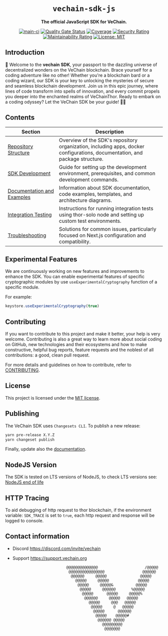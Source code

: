 <div align="center">
  <h1><code>vechain-sdk-js</code></h1>
  <p>
    <strong>The official JavaScript SDK for VeChain.</strong>
  </p>
  <p>
    <a href="https://github.com/vechain/vechain-sdk-js/actions/workflows/on-main.yml"><img src="https://github.com/vechain/vechain-sdk-js/actions/workflows/on-main.yml/badge.svg" alt="main-ci"></a>
    <a href="https://sonarcloud.io/project/overview?id=vechain_vechain-sdk"><img src="https://sonarcloud.io/api/project_badges/measure?project=vechain_vechain-sdk&metric=alert_status&token=c67db88ec1549a9d15bb1bcc9bafc8ca8b1dbfcb" alt="Quality Gate Status"></a>
    <a href="https://sonarcloud.io/project/overview?id=vechain_vechain-sdk"><img src="https://sonarcloud.io/api/project_badges/measure?project=vechain_vechain-sdk&metric=coverage&token=c67db88ec1549a9d15bb1bcc9bafc8ca8b1dbfcb" alt="Coverage"></a>
    <a href="https://sonarcloud.io/project/overview?id=vechain_vechain-sdk"><img src="https://sonarcloud.io/api/project_badges/measure?project=vechain_vechain-sdk&metric=security_rating&token=c67db88ec1549a9d15bb1bcc9bafc8ca8b1dbfcb" alt="Security Rating"></a>
    <a href="https://sonarcloud.io/project/overview?id=vechain_vechain-sdk"><img src="https://sonarcloud.io/api/project_badges/measure?project=vechain_vechain-sdk&metric=sqale_rating&token=c67db88ec1549a9d15bb1bcc9bafc8ca8b1dbfcb" alt="Maintainability Rating"></a>
    <a href="https://github.com/vechain/vechain-sdk-js/blob/main/.github/LICENSE.md"><img src="https://img.shields.io/badge/License-MIT-blue.svg" alt="License: MIT"></a>
  </p>
</div>

## Introduction

🚀 Welcome to the **vechain SDK**, your passport to the dazzling universe of decentralized wonders on the VeChain blockchain. Brace yourself for a coding adventure like no other! Whether you're a blockchain bard or a coding wizard, our SDK is your key to unlocking the mysteries of secure and seamless blockchain development. Join us in this epic journey, where lines of code transform into spells of innovation, and every commit propels you deeper into the enchanted realms of VeChainThor. Ready to embark on a coding odyssey? Let the VeChain SDK be your guide! 🌌🔮

## Contents

| Section | Description |
|---------|-------------|
| [Repository Structure](./readme/repositoryStructure.md) | Overview of the SDK's repository organization, including apps, docker configurations, documentation, and package structure. |
| [SDK Development](./readme/sdkDevelopment.md) | Guide for setting up the development environment, prerequisites, and common development commands. |
| [Documentation and Examples](./readme/docsAndExamples.md) | Information about SDK documentation, code examples, templates, and architecture diagrams. |
| [Integration Testing](./readme/integrationTesting.md) | Instructions for running integration tests using thor-solo node and setting up custom test environments. |
| [Troubleshooting](./readme/troubleshooting.md) | Solutions for common issues, particularly focused on Next.js configuration and compatibility. |


## Experimental Features
We are continuously working on new features and improvements to enhance the SDK.
You can enable experimental features of specific cryptographic modules by use `useExperimentalCryptography` function of a specific module.

For example:

```typescript
keystore.useExperimentalCryptography(true)
```

## Contributing

If you want to contribute to this project and make it better, your help is very welcome. Contributing is also a great way to learn more about social coding on GitHub, new technologies and their ecosystems and how to make constructive, helpful bug reports, feature requests and the noblest of all contributions: a good, clean pull request.

For more details and guidelines on how to contribute, refer to [CONTRIBUTING](./.github/CONTRIBUTING.md).

## License

This project is licensed under the [MIT license](./.github/LICENSE.md).

## Publishing

The VeChain SDK uses `Changesets CLI`. To publish a new release:
``` bash
yarn pre-release X.Y.Z
yarn changeset publish
```
Finally, update also the [documentation](https://github.com/vechain/vechain-docs).

## NodeJS Version

The SDK is tested on LTS versions of NodeJS, to check LTS versions see: [NodeJS end of life](https://endoflife.date/nodejs)

## HTTP Tracing

To aid debugging of http request to thor blockchain, if the environment variable: `SDK_TRACE` is set to `true`, each http request and response will be logged to console.

## Contact information

- Discord https://discord.com/invite/vechain
- Support https://support.vechain.org

                              @@@@@@@@@@@@@@                     /@@@@@                   
                               @@@@@@@@@@@@@@@@                 @@@@@@                    
                                @@@@@@     @@@@@               @@@@@                      
                                  @@@@@     @@@@@             @@@@@                       
                                   @@@@@     @@@@@&          @@@@@                        
                                    @@@@@     @@@@@@       %@@@@@                         
                                     @@@@@      @@@@@     @@@@@%                          
                                      @@@@@@     @@@@@   @@@@@                            
                                        @@@@@     @@@   @@@@@                             
                                         @@@@@     @   @@@@@                              
                                          @@@@@      @@@@@@                               
                                           @@@@@    @@@@@#                                
                                            @@@@@@ @@@@@                                  
                                              @@@@@@@@@                                   
                                               @@@@@@@                       

